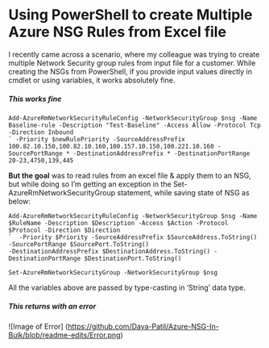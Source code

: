 # Using PowerShell to create Multiple Azure NSG Rules from Excel file 


I recently came across a scenario, where my colleague was trying to create multiple Network Security group rules from input file for a customer.  While creating the NSGs from PowerShell, if you provide input values directly in cmdlet or using variables, it works absolutely fine. 


##### This works fine

    Add-AzureRmNetworkSecurityRuleConfig -NetworkSecurityGroup $nsg -Name Baseline-rule -Description "Test-Baseline" -Access Allow -Protocol Tcp -Direction Inbound 
    ` -Priority $newRulePriority -SourceAddressPrefix  100.82.10.150,100.82.10.160,100.157.10.150,100.221.10.160 -SourcePortRange * -DestinationAddressPrefix * -DestinationPortRange 20-23,4750,139,445


**But the goal** was to read rules from an excel file & apply them to an NSG, but while doing so I’m getting an exception in the Set-AzureRmNetworkSecurityGroup statement, while saving state of NSG as below:

    Add-AzureRmNetworkSecurityRuleConfig -NetworkSecurityGroup $nsg -Name $RuleName -Description $Description -Access $Action -Protocol $Protocol -Direction $Direction 
    `  -Priority $Priority -SourceAddressPrefix $SourceAddress.ToString() -SourcePortRange $SourcePort.ToString()
    -DestinationAddressPrefix $DestinationAddress.ToString() -DestinationPortRange $DestinationPort.ToString() 
    
    Set-AzureRmNetworkSecurityGroup -NetworkSecurityGroup $nsg


All the variables above are passed by type-casting in ‘String’ data type.

##### This returns with an error
![Image of Error]
(https://github.com/Daya-Patil/Azure-NSG-In-Bulk/blob/readme-edits/Error.png)

  
 










  
 





